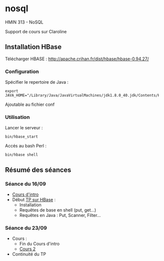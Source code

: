 # nosql
HMIN 313 - NoSQL

Support de cours sur Claroline

## Installation HBase

Télécharger HBASE :
http://apache.crihan.fr/dist/hbase/hbase-0.94.27/

### Configuration

Spécifier le repertoire de Java :
```
export JAVA_HOME="/Library/Java/JavaVirtualMachines/jdk1.8.0_40.jdk/Contents/Home"
```
Ajoutable au fichier conf

### Utilisation

Lancer le serveur :
```
bin/hbase_start
```

Accés au bash Perl :
```
bin/hbase shell
```

## Résumé des séances

### Séance du 16/09

- [Cours d'intro](https://github.com/Doelia/M2-nosql/raw/master/cours/HMIN313_c1_15.pdf)
- Début [TP sur HBase](https://github.com/Doelia/M2-nosql/raw/master/cours/HMIN313_Td1.pdf) :
  - Installation
  - Requêtes de base en shell (put, get...)
  - Requêtes en Java : Put, Scanner, Filter...

### Séance du 23/09
- Cours :
  - Fin du Cours d'intro
  - [Cours 2](https://github.com/Doelia/M2-nosql/raw/master/cours/HMIN313_c2_15.pdf)
- Continuité du TP

